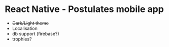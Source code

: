 # React Native - Postulates mobile app

<ul>
<li> <strike>Dark/Light theme</strike>
<li> Localisation
<li> db support (firebase?)
<li> trophies?
</ul>